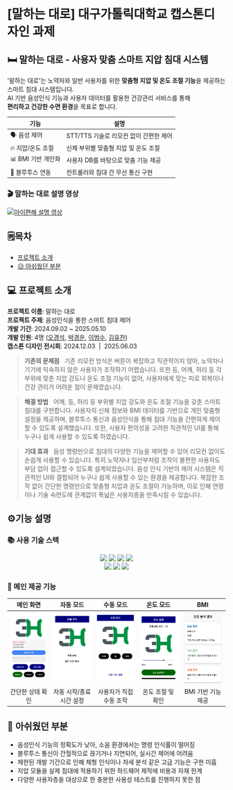 # [말하는 대로] 대구가톨릭대학교 캡스톤디자인 과제

## 🛏️ 말하는 대로 - 사용자 맞춤 스마트 지압 침대 시스템
'말하는 대로'는 노약자와 일반 사용자를 위한 **맞춤형 지압 및 온도 조절 기능**을 제공하는 스마트 침대 시스템입니다.  
AI 기반 음성인식 기능과 사용자 데이터를 활용한 건강관리 서비스를 통해  
**편리하고 건강한 수면 환경**을 목표로 합니다.

<div align=center>

| 기능 | 설명 |
|------|------|
| 🗣️ 음성 제어 | STT/TTS 기술로 리모컨 없이 간편한 제어 |
| 🔥 지압/온도 조절 | 신체 부위별 맞춤형 지압 및 온도 조절 |
| 📊 BMI 기반 개인화 | 사용자 DB를 바탕으로 맞춤 기능 제공 |
| 📡 블루투스 연동 | 컨트롤러와 침대 간 무선 통신 구현 |

</div>

### 🎬 말하는 대로 설명 영상
[![아이편해 설명 영상](http://img.youtube.com/vi/K0pShYf_NuY/0.jpg)](https://www.youtube.com/watch?v=K0pShYf_NuY)


## 🗒️목차
- [프로젝트 소개](#프로젝트-소개)
- [😥 아쉬웠던 부분](#😥-아쉬웠던-부분)

## 💻 프로젝트 소개

**프로젝트 이름**: 말하는 대로  
**프로젝트 주제**: 음성인식을 통한 스마트 침대 제어  
**개발 기간**: 2024.09.02 ~ 2025.05.10  
**개발 인원**: 4명 ([오경석](#), [박경운](#), [이범수](#), [김유찬](#))  
**캡스톤 디자인 전시회**: 2024.12.03  |  2025.06.03


> **기존의 문제점**
&nbsp; 기존 리모컨 방식은 버튼이 복잡하고 직관적이지 않아, 노약자나 기기에 익숙하지 않은 사용자가 조작하기 어렵습니다. 또한 등, 어깨, 허리 등 각 부위에 맞춘 지압 강도나 온도 조절 기능이 없어, 사용자에게 맞는 피로 회복이나 건강 관리가 어려운 점이 문제였습니다.
> 

> **해결 방법**
&nbsp; 어깨, 등, 허리 등 부위별 지압 강도와 온도 조절 기능을 갖춘 스마트 침대를 구현합니다. 사용자의 신체 정보와 BMI 데이터를 기반으로 개인 맞춤형 설정을 제공하며, 블루투스 통신과 음성인식을 통해 침대 기능을 간편하게 제어할 수 있도록 설계했습니다.
또한, 사용자 편의성을 고려한 직관적인 UI를 통해 누구나 쉽게 사용할 수 있도록 하였습니다.
> 

> **기대 효과**
&nbsp; 음성 명령만으로 침대의 다양한 기능을 제어할 수 있어 리모컨 없이도 손쉽게 사용할 수 있습니다.
특히 노약자나 임산부처럼 조작이 불편한 사용자도 부담 없이 접근할 수 있도록 설계되었습니다.
음성 인식 기반의 제어 시스템은 직관적인 UI와 결합되어 누구나 쉽게 사용할 수 있는 환경을 제공합니다.
복잡한 조작 없이 간단한 명령만으로 맞춤형 지압과 온도 조절이 가능하며,
이로 인해 연령이나 기술 숙련도에 관계없이 폭넓은 사용자층을 만족시킬 수 있습니다.
> 

## ⚙️기능 설명

### 📚 사용 기술 스택

<div align=center> 
  <img src="https://img.shields.io/badge/androidstudio-3DDC84?style=for-the-badge&logo=androidstudio&logoColor=white">
  <img src="https://img.shields.io/badge/springboot-6DB33F?style=for-the-badge&logo=springboot&logoColor=white"> 
  <img src="https://img.shields.io/badge/postgresql-4169E1?style=for-the-badge&logo=postgresql&logoColor=white">
  <img src="https://img.shields.io/badge/postman-FF6C37?style=for-the-badge&logo=postman&logoColor=white">
  <br>
  
  <img src="https://img.shields.io/badge/github-181717?style=for-the-badge&logo=github&logoColor=white">
  <img src="https://img.shields.io/badge/git-F05032?style=for-the-badge&logo=git&logoColor=white">
  <img src="https://img.shields.io/badge/restapi-000000?style=for-the-badge&logo=api&logoColor=white">
</div>

### 🧩 메인 제공 기능

<div align="center">

| 메인 화면 | 자동 모드 | 수동 모드 | 온도 모드 | BMI |
|:--:|:--:|:--:|:--:|:--:|
| <img src="https://github.com/Three-idiots1/voiceapp/blob/master/images/%EB%A9%94%EC%9D%B8%20%ED%99%94%EB%A9%B4.png?raw=true" width="170"/> | <img src="https://github.com/Three-idiots1/voiceapp/blob/master/images/%EC%9E%90%EB%8F%99%20%EB%AA%A8%EB%93%9C.png?raw=true" width="170"/> | <img src="https://github.com/Three-idiots1/voiceapp/blob/master/images/%EC%88%98%EB%8F%99%20%EB%AA%A8%EB%93%9C.png?raw=true" width="170"/> | <img src="https://github.com/Three-idiots1/voiceapp/blob/master/images/%EC%98%A8%EB%8F%84%20%EB%AA%A8%EB%93%9C.png?raw=true" width="170"/> | <img src="https://github.com/Three-idiots1/voiceapp/blob/master/images/BMI.png?raw=true" width="170"/> |
| 간단한 상태 확인 | 자동 시작/종료 시간 설정 | 사용자가 직접 수동 조작 | 온도 조절 및 확인 | BMI 기반 기능 제공 |

</div>



## 🔧 아쉬웠던 부분
- 음성인식 기능의 정확도가 낮아, 소음 환경에서는 명령 인식률이 떨어짐
- 블루투스 통신이 간헐적으로 끊기거나 지연되어, 실시간 제어에 어려움
- 제한된 개발 기간으로 인해 체형 인식이나 자세 분석 같은 고급 기능은 구현 미흡
- 지압 모듈을 실제 침대에 적용하기 위한 하드웨어 제작에 비용과 자재 한계
- 다양한 사용자층을 대상으로 한 충분한 사용성 테스트를 진행하지 못한 점


[오경석]: <https://github.com/kyoungseok-Oh>
[박경운]: <https://github.com/gyngxn>
[이범수]: <https://github.com/lbs3082>
[김유찬]: <#>

